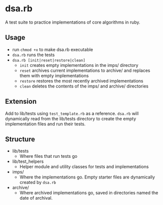 # dsa.rb
A test suite to practice implementations of core algorithms in ruby.

## Usage
- run `chmod +x` to make dsa.rb executable
- `dsa.rb` runs the tests
- `dsa.rb [init|reset|restore|clean]`
    - `init` creates empty implementations in the imps/ directory
    - `reset` archives current implementations to archive/ and replaces them with empty implementations
    - `restore` restores the most recently archived implementations
    - `clean` deletes the contents of the imps/ and archive/ directories

## Extension
Add to lib/tests using `test_template.rb` as a reference. `dsa.rb` will dynamically 
read from the lib/tests directory to create the empty implementation files and run
their tests.

## Structure
- lib/tests
    - Where files that run tests go
- lib/test_helpers
    - Helper module and utility classes for tests and implementations
- imps/
    - Where the implementations go. Empty starter files are dynamically created by `dsa.rb`
- archive/
    - Where archived implementations go, saved in directories named the date of archival.
